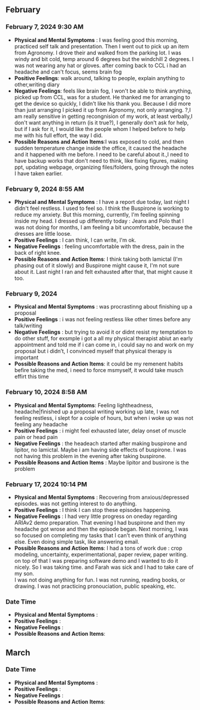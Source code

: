 ## February
### February 7, 2024 9:30 AM
-   **Physical and Mental Symptoms** : I was feeling good this morning, practiced self talk and presentation. Then I went out to pick up an item from Agronomy. I drove their and walked from the parking lot. I was windy and bit cold, temp around 6 degrees but the windchill 2 degrees. I was not wearing any hat or gloves. after coming back to CCL i had an headache and can't focus, seems brain fog
- **Positive Feelings**: walk around, talking to people, explain anything to other,writing diary
- **Negative Feelings**: feels like brain fog, I won't be able to think anything, picked up from CCL, was for a student. He thanked me for arranging to get the device so quickly, I didn't like his thank you. Because I did more than just arranging I picked it up from Agronomy, not only arranging. ?,I am really sensitive in getting recongnision of my work, at least verbally,I don't want anything in return (is it true?), I generally don't ask for help, but if I ask for it, I would like the people whom I helped before to help me with his full effort, the way I did.
- **Possible Reasons and Action Items**:I was exposed to cold, and then sudden temperature change inside the office, it caused the headache and it happened with me before. I need to be careful about it.,I need to have backup works that don't need to think, like fixing figures, making ppt, updating webpage, organizing files/folders, going through the notes I have taken earlier.


### February 9, 2024 8:55 AM
- **Physical and Mental Symptoms** : I have a report due today, last night I didn't feel restless. I used to feel so. I think the Buspirone is working to reduce my anxiety. But this morning, currently, I'm feeling spinning inside my head. I dressed up differently today : Jeans and Polo that I was not doing for months, I am feeling a bit uncomfortable, because the dresses are little loose.
- **Positive Feelings** :
I can think, I can write, I'm ok.
- **Negative Feelings** :
feeling uncomfortable with the dress, pain in the back of right knee.
- **Possible Reasons and Action Items**:
I think taking both lamictal (I'm phasing out of it slowly) and Buspirone might cause it, I'm not sure about it. Last night I ran and felt exhausted after that, that might cause it too.

### February 9, 2024
- **Physical and Mental Symptoms** : was procrastinng about finishing up a proposal
- **Positive Feelings** : i was not feeling restless like other times before any talk/writing 
- **Negative Feelings** : but trying to avoid it or didnt resist my temptation to do other stuff, for exsmple i got a all my physical therapist abiut an early appointment and told me if i can come in, i could say no and work on my proposal but i didn’t, I convinced myself that physical therapy is important
- **Possible Reasons and Action Items**: it could be my remenent habits befire taking the med, i need to force msmyself, it would take musch effirt this time

### February 10, 2024 8:58 AM
- **Physical and Mental Symptoms**: Feeling lightheadness, headache|finished up a proposal writing working up late, I was not feeling restless, i slept for a coiple of hours, but when i woke up was not feeling any headache
- **Positive Feelings** : i might feel exhausted later, delay onset of muscle pain or head pain
- **Negative Feelings** : the headeach started after making buspirone and lipitor, no lamictal. Maybe i am having side effects of buspirone. I was not having this problem in the evening after taking buspirone. 
- **Possible Reasons and Action Items** : Maybe lipitor and busirone is the problem

### February 17, 2024 10:14 PM
- **Physical and Mental Symptoms** : Recovering from anxious/depressed episodes. was not getting interest to do anything.
- **Positive Feelings** : I think I can stop these episodes happening.
- **Negative Feelings** : I had very little progress on oneday regarding ARIAv2 demo preparation. That evening I had buspirone and then my headache got wrose and then the episode began. Next morning, I was so focused on completing my tasks that I can't even think of anything else. Even doing simple task, like answering email. 
- **Possible Reasons and Action Items**: I had a tons of work due : crop modeling, uncertainty, experimentational, paper review, paper writing. on top of that I was preparing software demo and I wanted to do it nicely. So I was taking time. and Farah was sick and I had to take care of my son.  
I was not doing anything for fun. I was not running, reading books, or drawing. I was not practicing pronouciation, public speaking, etc. 

### Date Time
- **Physical and Mental Symptoms** :
- **Positive Feelings** :
- **Negative Feelings** :
- **Possible Reasons and Action Items**:

## March
### Date Time
- **Physical and Mental Symptoms** :
- **Positive Feelings** :
- **Negative Feelings** :
- **Possible Reasons and Action Items**: